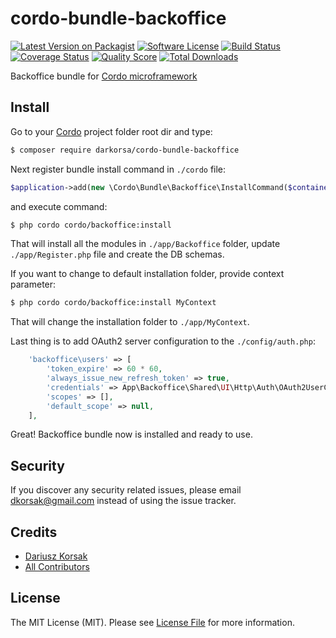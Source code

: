 # cordo-bundle-backoffice

[![Latest Version on Packagist][ico-version]][link-packagist]
[![Software License][ico-license]](LICENSE.md)
[![Build Status][ico-travis]][link-travis]
[![Coverage Status][ico-scrutinizer]][link-scrutinizer]
[![Quality Score][ico-code-quality]][link-code-quality]
[![Total Downloads][ico-downloads]][link-downloads]

Backoffice bundle for [Cordo microframework](https://github.com/darkorsa/cordo)

## Install

Go to your [Cordo](https://github.com/darkorsa/cordo) project folder root dir and type:

``` bash
$ composer require darkorsa/cordo-bundle-backoffice
```

Next register bundle install command in `./cordo` file:

``` php
$application->add(new \Cordo\Bundle\Backoffice\InstallCommand($container));
```

and execute command:

``` bash
$ php cordo cordo/backoffice:install
```

That will install all the modules in `./app/Backoffice` folder, update `./app/Register.php` file and create the DB schemas. 

If you want to change to default installation folder, provide context parameter:

``` bash
$ php cordo cordo/backoffice:install MyContext
```

That will change the installation folder to `./app/MyContext`.

Last thing is to add OAuth2 server configuration to the `./config/auth.php`:

``` php
    'backoffice\users' => [
        'token_expire' => 60 * 60,
        'always_issue_new_refresh_token' => true,
        'credentials' => App\Backoffice\Shared\UI\Http\Auth\OAuth2UserCredentials::class,
        'scopes' => [],
        'default_scope' => null,
    ],
```

Great! Backoffice bundle now is installed and ready to use.

## Security

If you discover any security related issues, please email dkorsak@gmail.com instead of using the issue tracker.

## Credits

- [Dariusz Korsak][link-author]
- [All Contributors][link-contributors]

## License

The MIT License (MIT). Please see [License File](LICENSE.md) for more information.

[ico-version]: https://img.shields.io/packagist/v/darkorsa/cordo-bundle-backoffice.svg?style=flat-square
[ico-license]: https://img.shields.io/badge/license-MIT-brightgreen.svg?style=flat-square
[ico-travis]: https://img.shields.io/travis/darkorsa/cordo-bundle-backoffice/master.svg?style=flat-square
[ico-scrutinizer]: https://img.shields.io/scrutinizer/coverage/g/darkorsa/cordo-bundle-backoffice.svg?style=flat-square
[ico-code-quality]: https://img.shields.io/scrutinizer/g/darkorsa/cordo-bundle-backoffice.svg?style=flat-square
[ico-downloads]: https://img.shields.io/packagist/dt/darkorsa/cordo-bundle-backoffice.svg?style=flat-square

[link-packagist]: https://packagist.org/packages/darkorsa/cordo-bundle-backoffice
[link-travis]: https://travis-ci.org/darkorsa/cordo-bundle-backoffice
[link-scrutinizer]: https://scrutinizer-ci.com/g/darkorsa/cordo-bundle-backoffice/code-structure
[link-code-quality]: https://scrutinizer-ci.com/g/darkorsa/cordo-bundle-backoffice
[link-downloads]: https://packagist.org/packages/darkorsa/cordo-bundle-backoffice
[link-author]: https://github.com/darkorsa
[link-contributors]: ../../contributors
